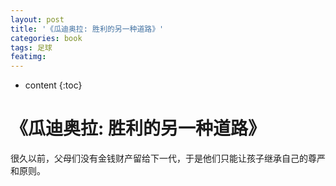 ```yaml
---
layout: post
title: '《瓜迪奥拉: 胜利的另一种道路》'
categories: book
tags: 足球
featimg: 
---
```


* content
{:toc}

# 《瓜迪奥拉: 胜利的另一种道路》

很久以前，父母们没有金钱财产留给下一代，于是他们只能让孩子继承自己的尊严和原则。